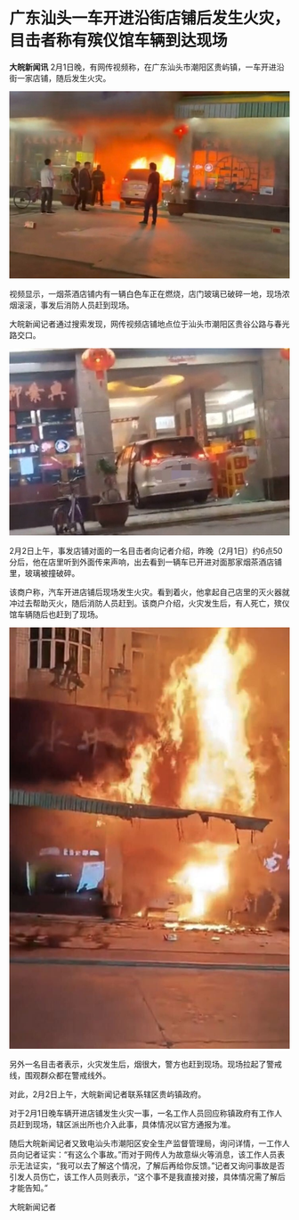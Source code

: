 # 广东汕头一车开进沿街店铺后发生火灾，目击者称有殡仪馆车辆到达现场

**大皖新闻讯** 2月1日晚，有网传视频称，在广东汕头市潮阳区贵屿镇，一车开进沿街一家店铺，随后发生火灾。

![af70e77b4fe1f9deede2df6f8159fac6.jpg](https://raw.githubusercontent.com/qqhsx/qqnews_image/main/2024/02/02/广东汕头一车开进沿街店铺后发生火灾，目击者称有殡仪馆车辆到达现场/af70e77b4fe1f9deede2df6f8159fac6.jpg)

视频显示，一烟茶酒店铺内有一辆白色车正在燃烧，店门玻璃已破碎一地，现场浓烟滚滚，事发后消防人员赶到现场。

大皖新闻记者通过搜索发现，网传视频店铺地点位于汕头市潮阳区贵谷公路与春光路交口。

![52fa60e4bd3fa02ae4fc0df95d6c8513.jpg](https://raw.githubusercontent.com/qqhsx/qqnews_image/main/2024/02/02/广东汕头一车开进沿街店铺后发生火灾，目击者称有殡仪馆车辆到达现场/52fa60e4bd3fa02ae4fc0df95d6c8513.jpg)

2月2日上午，事发店铺对面的一名目击者向记者介绍，昨晚（2月1日）约6点50分后，他在店里听到外面传来声响，出去看到一辆车已开进对面那家烟茶酒店铺里，玻璃被撞破碎。

该商户称，汽车开进店铺后现场发生火灾。看到着火，他拿起自己店里的灭火器就冲过去帮助灭火，随后消防人员赶到。该商户介绍，火灾发生后，有人死亡，殡仪馆车辆随后也赶到了现场。

![79da1efc57d5a4cc017e4de6fb2e77a4.jpg](https://raw.githubusercontent.com/qqhsx/qqnews_image/main/2024/02/02/广东汕头一车开进沿街店铺后发生火灾，目击者称有殡仪馆车辆到达现场/79da1efc57d5a4cc017e4de6fb2e77a4.jpg)

另外一名目击者表示，火灾发生后，烟很大，警方也赶到现场。现场拉起了警戒线，围观群众都在警戒线外。

对此，2月2日上午，大皖新闻记者联系辖区贵屿镇政府。

对于2月1日晚车辆开进店铺发生火灾一事，一名工作人员回应称镇政府有工作人员赶到现场，辖区派出所也介入此事，具体情况以官方通报为准。

随后大皖新闻记者又致电汕头市潮阳区安全生产监督管理局，询问详情，一工作人员向记者证实：“有这么个事故。”而对于网传人为故意纵火等消息，该工作人员表示无法证实，“我可以去了解这个情况，了解后再给你反馈。”记者又询问事故是否引发人员伤亡，该工作人员则表示，“这个事不是我直接对接，具体情况需了解后才能告知。”

大皖新闻记者

